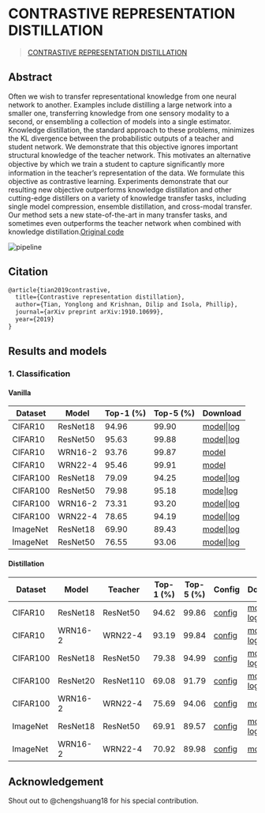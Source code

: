 # CONTRASTIVE REPRESENTATION DISTILLATION

> [CONTRASTIVE REPRESENTATION DISTILLATION](https://arxiv.org/abs/1910.10699)

## Abstract

Often we wish to transfer representational knowledge from one neural network to another. Examples include distilling a large network into a smaller one, transferring knowledge from one sensory modality to a second, or ensembling a collection of models into a single estimator. Knowledge distillation, the standard approach to these problems, minimizes the KL divergence between the probabilistic outputs of a teacher and student network. We demonstrate that this objective ignores important structural knowledge of the teacher network. This motivates an alternative objective by which we train a student to capture signiﬁcantly more information in the teacher’s representation of the data. We formulate this objective as contrastive learning. Experiments demonstrate that our resulting new objective outperforms knowledge distillation and other cutting-edge distillers on a variety of knowledge transfer tasks, including single model compression, ensemble distillation, and cross-modal transfer. Our method sets a new state-of-the-art in many transfer tasks, and sometimes even outperforms the teacher network when combined with knowledge distillation.[Original code](http://github.com/HobbitLong/RepDistiller)

![pipeline](../../../../docs/en/imgs/model_zoo/crd/pipeline.jpg)

## Citation

```latex
@article{tian2019contrastive,
  title={Contrastive representation distillation},
  author={Tian, Yonglong and Krishnan, Dilip and Isola, Phillip},
  journal={arXiv preprint arXiv:1910.10699},
  year={2019}
}
```

## Results and models

### 1. Classification

#### Vanilla

| Dataset  | Model    | Top-1 (%) | Top-5 (%) | Download                                                                                                                                                                                                                      |
| -------- | -------- | --------- | --------- | ----------------------------------------------------------------------------------------------------------------------------------------------------------------------------------------------------------------------------- |
| CIFAR10  | ResNet18 | 94.96     | 99.90     | [model](http://autolink.parrots.sensetime.com/pages/model/share/bea0668b-070e-42e5-826e-631d4fa8bf5c)\|[log](http://autolink.parrots.sensetime.com/pages/model/share/e841104e-0694-468a-adb8-75da0f412206)                    |
| CIFAR10  | ResNet50 | 95.63     | 99.88     | [model](http://autolink.parrots.sensetime.com/pages/model/share/ce7671be-88d2-40c5-9028-b1c70c0df3df)\|[log](http://autolink.parrots.sensetime.com/pages/model/share/21ee8493-b65e-4fac-b537-2b21914b55ac)                    |
| CIFAR10  | WRN16-2  | 93.76     | 99.87     | [model](http://autolink.parrots.sensetime.com/pages/model/share/58b8335a-0796-4873-bb7c-cf1f7f784654)                                                                                                                         |
| CIFAR10  | WRN22-4  | 95.46     | 99.91     | [model](http://autolink.parrots.sensetime.com/pages/model/share/7b99884b-ebe6-4aed-bfc3-d1cd5a817ff0)                                                                                                                         |
| CIFAR100 | ResNet18 | 79.09     | 94.25     | [model](http://autolink.parrots.sensetime.com/pages/model/share/e351d2fc-61f1-4c7e-ad3e-93c6c2f0d55d)\|[log](http://autolink.parrots.sensetime.com/pages/model/share/ce67a748-c6c7-46e8-a4a0-eae18a73dd6a)                    |
| CIFAR100 | ResNet50 | 79.98     | 95.18     | [mode](http://autolink.parrots.sensetime.com/pages/model/share/60054563-5d01-4b89-84fb-f0314781cc4c)\|[log](http://autolink.parrots.sensetime.com/pages/model/share/dcbc41f2-1931-41f4-ba53-c2eb4bb625c7)                     |
| CIFAR100 | WRN16-2  | 73.31     | 93.20     | [model](http://autolink.parrots.sensetime.com/pages/model/share/e94ac90b-9eb2-47f7-bde9-874ef33a864b)\|[log](http://autolink.parrots.sensetime.com/pages/model/share/6df6c5c6-3a40-4183-9652-eea8fbe1e442)                    |
| CIFAR100 | WRN22-4  | 78.65     | 94.19     | [model](http://autolink.parrots.sensetime.com/pages/model/share/b6c235b2-f046-4733-be10-f9e0a9947d7e)\|[log](http://autolink.parrots.sensetime.com/pages/model/share/eb2427cc-e78b-45f1-9106-8c9e61c79897)                    |
| ImageNet | ResNet18 | 69.90     | 89.43     | [model](https://download.openmmlab.com/mmclassification/v0/resnet/resnet18_8xb32_in1k_20210831-fbbb1da6.pth)\|[log](https://download.openmmlab.com/mmclassification/v0/resnet/resnet18_8xb32_in1k_20210831-fbbb1da6.log.json) |
| ImageNet | ResNet50 | 76.55     | 93.06     | [model](https://download.openmmlab.com/mmclassification/v0/resnet/resnet50_8xb32_in1k_20210831-ea4938fc.pth)\|[log](https://download.openmmlab.com/mmclassification/v0/resnet/resnet50_8xb32_in1k_20210831-ea4938fc.log.json) |

#### Distillation

| Dataset  | Model    | Teacher   | Top-1 (%) | Top-5 (%) | Config                                                                                                                              | Download                                                                                                                                                                                                   |
| -------- | -------- | --------- | --------- | --------- | ----------------------------------------------------------------------------------------------------------------------------------- | ---------------------------------------------------------------------------------------------------------------------------------------------------------------------------------------------------------- |
| CIFAR10  | ResNet18 | ResNet50  | 94.62     | 99.86     | [config](configs/kd/crd_loss/classification/resnet/crdloss_res18_cifar10_distillation_8xb16_teacher_res50_dimout128_with_kdhead.py) | [model & log](https://autolink.sensetime.com/pages/model/share/c09b1eaf-323c-458d-a384-53dcb51ff5cb)                                                                                                       |
| CIFAR10  | WRN16-2  | WRN22-4   | 93.19     | 99.84     | [config](configs/kd/crd_loss/classification/wideresnet/crdloss_wrn16_2_cifar10_distillation_8xb16_teacher_wrn22_4.py)               | [model & log](https://autolink.sensetime.com/pages/model/share/59c17cca-807f-4a5f-942f-6d1b574e04b5)                                                                                                       |
| CIFAR100 | ResNet18 | ResNet50  | 79.38     | 94.99     | [config](configs/kd/crd_loss/classification/resnet/crdloss_res18_cifar100_distillation_8xb16_teacher_res50_dimout128.py)            | [model & log](https://autolink.sensetime.com/pages/model/share/96f63509-edf3-4bf6-90b1-32f875182803)                                                                                                       |
| CIFAR100 | ResNet20 | ResNet110 | 69.08     | 91.79     | [config](configs/kd/crd_loss/classification/resnet/crdloss_res20_cifar100_distillation_8xb16_teacher_res110.py)                     | [model & log](https://autolink.sensetime.com/pages/model/share/2866045a-b662-4a83-80e9-d49188c388b0)                                                                                                       |
| CIFAR100 | WRN16-2  | WRN22-4   | 75.69     | 94.06     | [config](../../../configs/kd/crd_loss/classification/wideresnet/crdloss_wrn16_2_cifar100_distillation_8xb16_teacher_wrn22_4.py)     | [model](http://autolink.parrots.sensetime.com/pages/model/share/6f616b03-50be-47bc-b125-7803c3b279f1)\|[log](http://autolink.parrots.sensetime.com/pages/model/share/b036e072-6dca-42b5-8b43-8aa92593b9f7) |
| ImageNet | ResNet18 | ResNet50  | 69.91     | 89.57     | [config](configs/kd/crd_loss/classification/resnet/crdloss_res18_imagenet_distillation_8xb32_teacher_res50_dimout_256.py)           | [model & log](https://autolink.sensetime.com/pages/model/share/b58df955-c581-477a-87af-15a501b65fdd)                                                                                                       |
| ImageNet | WRN16-2  | WRN22-4   | 70.92     | 89.98     | [config](configs/kd/crd_loss/classification/resnet/crdloss_res20_cifar100_distillation_8xb16_teacher_res110.py)                     | [model](http://autolink.parrots.sensetime.com/pages/model/share/a9ad7977-1a83-4ea9-ae1f-f10752cb90ad)\|[log](http://autolink.parrots.sensetime.com/pages/model/share/0593c8cc-b11b-44c4-bd15-19fbeb0f7bf5) |

## Acknowledgement

Shout out to @chengshuang18 for his special contribution.
